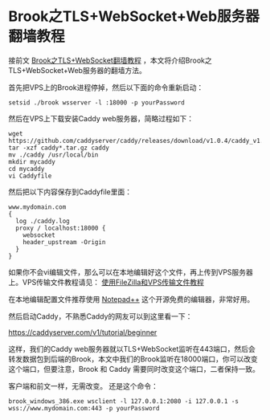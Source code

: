 # Brook之TLS+WebSocket+Web服务器翻墙教程

接前文 [Brook之TLS+WebSocket翻墙教程](https://github.com/bannedbook/fanqiang/blob/master/v2ss/Brook%E4%B9%8BTLS%2BWebSocket%E7%BF%BB%E5%A2%99%E6%95%99%E7%A8%8B.md) ，本文将介绍Brook之TLS+WebSocket+Web服务器的翻墙方法。

首先把VPS上的Brook进程停掉，然后以下面的命令重新启动：

`setsid ./brook wsserver -l :18000 -p yourPassword`

然后在VPS上下载安装Caddy web服务器，简略过程如下：

```
wget https://github.com/caddyserver/caddy/releases/download/v1.0.4/caddy_v1.0.4_linux_amd64.tar.gz
tar -xzf caddy*.tar.gz caddy
mv ./caddy /usr/local/bin
mkdir mycaddy
cd mycaddy
vi Caddyfile
```

然后把以下内容保存到Caddyfile里面：

```
www.mydomain.com
{
  log ./caddy.log
  proxy / localhost:18000 {
    websocket
    header_upstream -Origin
  }
}
```
如果你不会vi编辑文件，那么可以在本地编辑好这个文件，再上传到VPS服务器上。VPS传输文件教程请见： [使用FileZilla和VPS传输文件教程](https://github.com/bannedbook/fanqiang/blob/master/v2ss/%E4%BD%BF%E7%94%A8FileZilla%E5%92%8CVPS%E4%BC%A0%E8%BE%93%E6%96%87%E4%BB%B6%E6%95%99%E7%A8%8B.md)

在本地编辑配置文件推荐使用 [Notepad++](https://notepad-plus-plus.org/downloads/) 这个开源免费的编辑器，非常好用。

然后启动Caddy，不熟悉Caddy的网友可以到这里看一下：

https://caddyserver.com/v1/tutorial/beginner

这样，我们的Caddy web服务器就以TLS+WebSocket监听在443端口，然后会转发数据包到后端的Brook，本文中我们的Brook监听在18000端口，你可以改变这个端口，但要注意，Brook 和 Caddy 需要同时改变这个端口，二者保持一致。

客户端和前文一样，无需改变。
还是这个命令：

`brook_windows_386.exe wsclient -l 127.0.0.1:2080 -i 127.0.0.1 -s wss://www.mydomain.com:443 -p yourPassword`



